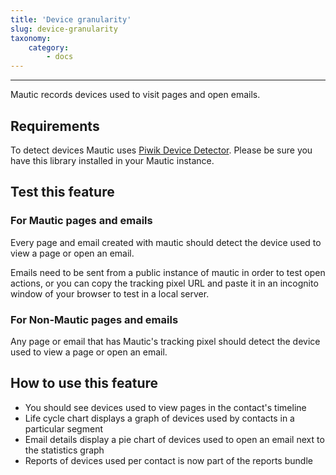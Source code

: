 ```yaml
---
title: 'Device granularity'
slug: device-granularity
taxonomy:
    category:
        - docs
---
```


---

Mautic records devices used to visit pages and open emails.

## Requirements

To detect devices Mautic uses [Piwik Device Detector](https://github.com/piwik/device-detector). Please be sure you have this library installed in your Mautic instance.

## Test this feature

### For Mautic pages and emails
Every page and email created with mautic should detect the device used to view a page or open an email. 

Emails need to be sent from a public instance of mautic in order to test open actions, or you can copy the tracking pixel URL and paste it in an incognito window of your browser to test in a local server.

### For Non-Mautic pages and emails
Any page or email that has Mautic's tracking pixel should detect the device used to view a page or open an email.

## How to use this feature
- You should see devices used to view pages in the contact's timeline
- Life cycle chart displays a graph of devices used by contacts in a particular segment
- Email details display a pie chart of devices used to open an email next to the statistics graph
- Reports of devices used per contact is now part of the reports bundle